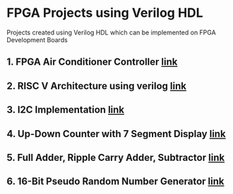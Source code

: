 # FPGA Projects using Verilog HDL

Projects created using Verilog HDL which can be implemented on FPGA Development Boards

## 1. FPGA Air Conditioner Controller [ link ](https://github.com/shreegw/FPGA-Thermostat-Controller)

## 2. RISC V Architecture using verilog [ link ](https://github.com/shreegw/RISC-V-Projects) 

## 3. I2C Implementation [ link ]() 

## 4. Up-Down Counter with 7 Segment Display [ link ](https://github.com/shreegw/FPGA-Projects/tree/main/7-Segment%20Display)

## 5. Full Adder, Ripple Carry Adder, Subtractor [ link ](https://github.com/shreegw/FPGA-Projects/tree/main/Adder%2C%20RCA%2C%20Subtractor)

## 6. 16-Bit Pseudo Random Number Generator [ link ]()


